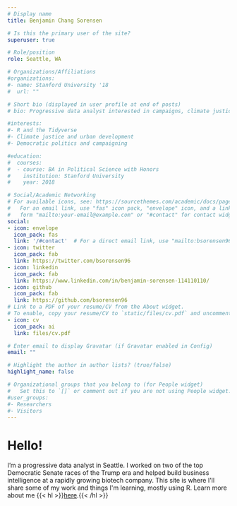 ```yaml
---
# Display name
title: Benjamin Chang Sorensen

# Is this the primary user of the site?
superuser: true

# Role/position
role: Seattle, WA

# Organizations/Affiliations
#organizations:
#- name: Stanford University '18
#  url: ""

# Short bio (displayed in user profile at end of posts)
# bio: Progressive data analyst interested in campaigns, climate justice, and more. 

#interests:
#- R and the Tidyverse
#- Climate justice and urban development
#- Democratic politics and campaigning

#education:
#  courses:
#  - course: BA in Political Science with Honors
#    institution: Stanford University
#    year: 2018

# Social/Academic Networking
# For available icons, see: https://sourcethemes.com/academic/docs/page-builder/#icons
#   For an email link, use "fas" icon pack, "envelope" icon, and a link in the
#   form "mailto:your-email@example.com" or "#contact" for contact widget.
social:
- icon: envelope
  icon_pack: fas
  link: '/#contact'  # For a direct email link, use "mailto:bsorensen96@gmail.com".
- icon: twitter
  icon_pack: fab
  link: https://twitter.com/bsorensen96
- icon: linkedin
  icon_pack: fab
  link: https://www.linkedin.com/in/benjamin-sorensen-114110110/
- icon: github
  icon_pack: fab
  link: https://github.com/bsorensen96
# Link to a PDF of your resume/CV from the About widget.
# To enable, copy your resume/CV to `static/files/cv.pdf` and uncomment the lines below.
- icon: cv
  icon_pack: ai
  link: files/cv.pdf

# Enter email to display Gravatar (if Gravatar enabled in Config)
email: ""

# Highlight the author in author lists? (true/false)
highlight_name: false

# Organizational groups that you belong to (for People widget)
#   Set this to `[]` or comment out if you are not using People widget.
#user_groups:
#- Researchers
#- Visitors
---
```

# Hello! 

I’m a progressive data analyst in Seattle. I worked on two of the top Democratic Senate races of the Trump era and helped build business intelligence at a rapidly growing biotech company. This site is where I'll share some of my work and things I'm learning, mostly using R. Learn more about me {{< hl >}}[here](/about_me/).{{< /hl >}}
